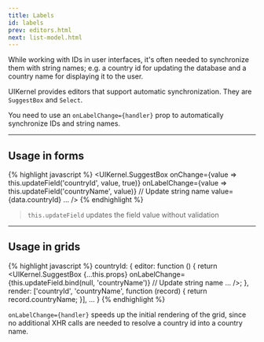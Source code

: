 ```yaml
---
title: Labels
id: labels
prev: editors.html
next: list-model.html
---
```


While working with IDs in user interfaces, it's often needed to synchronize them with string names;
e.g. a country id for updating the database and a country name for displaying it to the user.

UIKernel provides editors that support automatic synchronization. They are `SuggestBox` and `Select`.

You need to use an `onLabelChange={handler}` prop to automatically synchronize IDs and string names.

---

## Usage in forms

{% highlight javascript %}
<UIKernel.SuggestBox
  onChange={value => this.updateField('countryId', value, true)}
  onLabelChange={value => this.updateField('countryName', value)} // Update string name
  value={data.countryId}
  ...
/>
{% endhighlight %}

> `this.updateField` updates the field value without validation

---

## Usage in grids

{% highlight javascript %}
countryId: {
  editor: function () {
    return <UIKernel.SuggestBox
      {...this.props}
      onLabelChange={this.updateField.bind(null, 'countryName')} // Update string name
      ...
    />;
  },
  render: ['countryId', 'countryName', function (record) {
    return record.countryName;
  }],
  ...
}
{% endhighlight %}

`onLabelChange={handler}` speeds up the initial rendering of the grid, since no additional XHR calls are needed to resolve a country id into a country name.
